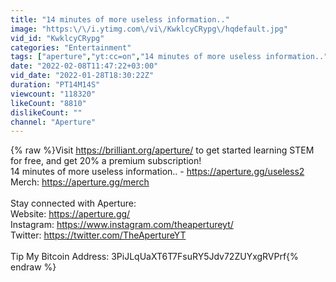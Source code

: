 ```yaml
---
title: "14 minutes of more useless information.."
image: "https:\/\/i.ytimg.com\/vi\/KwklcyCRypg\/hqdefault.jpg"
vid_id: "KwklcyCRypg"
categories: "Entertainment"
tags: ["aperture","yt:cc=on","14 minutes of more useless information.."]
date: "2022-02-08T11:47:22+03:00"
vid_date: "2022-01-28T18:30:22Z"
duration: "PT14M14S"
viewcount: "118320"
likeCount: "8810"
dislikeCount: ""
channel: "Aperture"
---
```

{% raw %}Visit <a rel="nofollow" target="blank" href="https://brilliant.org/aperture/">https://brilliant.org/aperture/</a> to get started learning STEM for free, and get 20% a premium subscription!<br />14 minutes of more useless information.. - <a rel="nofollow" target="blank" href="https://aperture.gg/useless2">https://aperture.gg/useless2</a><br />Merch: <a rel="nofollow" target="blank" href="https://aperture.gg/merch">https://aperture.gg/merch</a><br /><br />Stay connected with Aperture: <br />Website: <a rel="nofollow" target="blank" href="https://aperture.gg/">https://aperture.gg/</a><br />Instagram: <a rel="nofollow" target="blank" href="https://www.instagram.com/theapertureyt/">https://www.instagram.com/theapertureyt/</a><br />Twitter: <a rel="nofollow" target="blank" href="https://twitter.com/TheApertureYT">https://twitter.com/TheApertureYT</a><br /><br />Tip My Bitcoin Address: 3PiJLqUaXT6T7FsuRY5Jdv72ZUYxgRVPrf{% endraw %}
